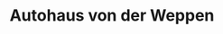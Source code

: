 ---
title: "Autohaus von der Weppen"
url: /augsburg/autohaus-von-der-weppen/
shop: Autowerkstatt
---